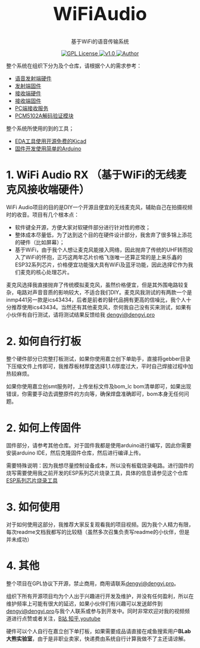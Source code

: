 <h1 align="center" style="font-size:50px;font-weight:bold">WiFiAudio</h1>
<p align="center">基于WiFi的语音传输系统</p>
<p align="center">
    <a href="https://github.com/">
        <img src="https://img.shields.io/badge/license-GPL-blue" alt="GPL License" />
    </a>
    <a href="">
        <img src="https://img.shields.io/badge/version-v1.0-green" alt="v1.0">
    </a> 
    <a href="https://github.com/BruceAKABear">
        <img src="https://img.shields.io/badge/author-dengyi-blueviolet" alt="Author">
    </a>
</p>


整个系统在组织下分为及个仓库，请根据个人的需求参考：
- [语音发射端硬件](https://github.com/BearLaboratory/wifiaudio-tx-hardware)
- [发射端固件](https://github.com/BearLaboratory/wifiaudio-tx-firmware)
- [接收端硬件](https://github.com/BearLaboratory/wifiaudio-rx-hardware)
- [接收端固件](https://github.com/BearLaboratory/wifiaudio-rx-firmware)
- [PC端接收服务](https://github.com/BearLaboratory/wifiaudio-rx-pc)
- [PCM5102A解码验证模块](https://github.com/BearLaboratory/esp32-pcm51202-audio-hardware)

整个系统所使用的到的工具；
- [EDA工具使用开源免费的Kicad](https://www.kicad.org/)
- [固件开发使用简单的Arduino](https://www.arduino.cc/)

# 1. WiFi Audio RX （基于WiFi的无线麦克风接收端硬件）


WiFi Audio项目的目的是DIY一个开源且便宜的无线麦克风，辅助自己在拍摄视频时的收音。项目有几个根本点：
- 软件键全开源，方便大家对软硬件部分进行针对性的修改；
- 整体成本尽量低，为了达到这个目的在硬件设计部分，我舍弃了很多锦上添花的硬件（比如屏幕）；
- 基于WiFi，由于我个人想让麦克风能接入网络，因此抛弃了传统的UHF转而投入了WiFi的怀抱，正巧这两年芯片价格飞涨唯一还算正常的是上来乐鑫的ESP32系列芯片，价格便宜功能强大具有WiFi及蓝牙功能，因此选择它作为我们麦克的核心处理芯片。

麦克风选择我直接抛弃了传统模拟麦克风，虽然价格便宜，但是其外围电路较复杂，电路对声音音质的影响较大，不适合我们DIY。麦克风我测试的有两款一个是inmp441另一款是ics43434，后者是前者的替代品拥有更高的信噪比，我个人十分推荐使用ics43434。当然还有其他麦克风，奈何我自己没有买来测试，如果有小伙伴有自行测试，请将测试结果反馈给我 <mail>dengyi@dengyi.pro</mail>

# 2. 如何自行打板

整个硬件部分已完整打板测试，如果你使用嘉立创下单助手，直接将gebber目录下压缩文件上传即可，我推荐板材厚度选择1,1.6厚度过大，平时自己焊接过程中加热较麻烦。

如果你使用嘉立创smt服务时，上传坐标文件及bom_lc bom清单即可，如果出现错误，你需要手动去调整原件的方向等，确保焊盘准确即可，bom本身无任何问题。

# 2. 如何上传固件

固件部分，请参考其他仓库。对于固件我都是使用arduino进行编写，因此你需要安装arduino IDE，然后克隆固件仓库，然后进行编译上传。

需要特殊说明：因为我想尽量控制设备成本，所以没有板载烧录电路。进行固件的烧写需要使用我之前开发的ESP系列芯片烧录工具，具体的信息请参见这个仓库[ESP系列芯片烧录工具](https://github.com/BearLaboratory/downloader)

# 3. 如何使用

对于如何使用这部分，我推荐大家反复观看我的项目视频。因为我个人精力有限，每次readme文档我都写的比较糙（虽然多次召集负责写readme的小伙伴，但是并未成功）
# 4. 其他

整个项目在GPL协议下开源，禁止商用，商用请联系<mail>dengyi@dengyi.pro</mail>。

组织下所有开源项目均为个人出于兴趣进行开发及维护，并没有任何盈利，所以在维护频率上可能有很大的延迟，如果小伙伴们有兴趣可以发送邮件到<mail>dengyi@dengyi.pro</mail>与我个人联系或参与到开发中。同时非常欢迎对我的视频频道进行点赞或者关注，[B站](https://space.bilibili.com/402729300),[知乎](https://www.zhihu.com/people/deng-yi-92-16/columns),[youtube](https://www.youtube.com/channel/UCXvLKESzLbINYVe9J8rXerQ)

硬件可以个人自行在嘉立创下单打板，如果需要成品请直接在咸鱼搜索用户**BLab大熊实验室**，由于是非职业卖家，快递费由系统自行计算我做不了主还请谅解。